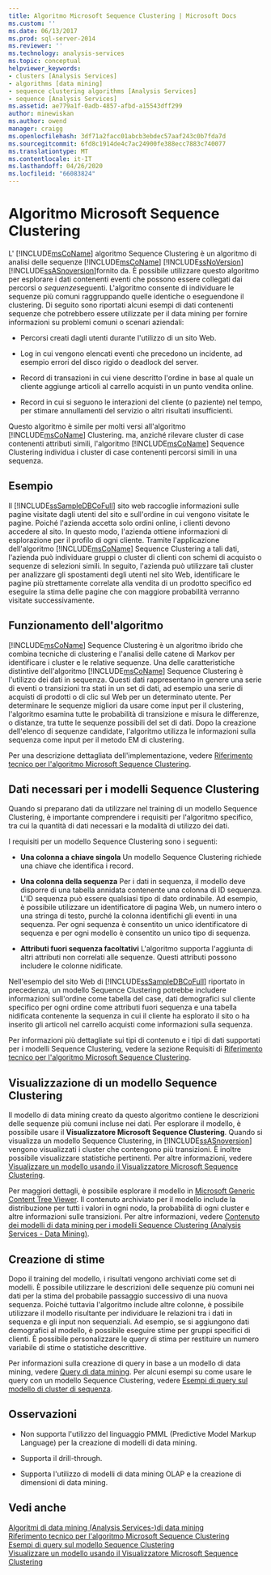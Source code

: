 ```yaml
---
title: Algoritmo Microsoft Sequence Clustering | Microsoft Docs
ms.custom: ''
ms.date: 06/13/2017
ms.prod: sql-server-2014
ms.reviewer: ''
ms.technology: analysis-services
ms.topic: conceptual
helpviewer_keywords:
- clusters [Analysis Services]
- algorithms [data mining]
- sequence clustering algorithms [Analysis Services]
- sequence [Analysis Services]
ms.assetid: ae779a1f-0adb-4857-afbd-a15543dff299
author: minewiskan
ms.author: owend
manager: craigg
ms.openlocfilehash: 3df71a2facc01abcb3ebdec57aaf243c0b7fda7d
ms.sourcegitcommit: 6fd8c1914de4c7ac24900fe388ecc7883c740077
ms.translationtype: MT
ms.contentlocale: it-IT
ms.lasthandoff: 04/26/2020
ms.locfileid: "66083824"
---
```

# <a name="microsoft-sequence-clustering-algorithm"></a>Algoritmo Microsoft Sequence Clustering
  L' [!INCLUDE[msCoName](../../includes/msconame-md.md)] algoritmo Sequence Clustering è un algoritmo di analisi delle sequenze [!INCLUDE[msCoName](../../includes/msconame-md.md)] [!INCLUDE[ssNoVersion](../../includes/ssnoversion-md.md)] [!INCLUDE[ssASnoversion](../../includes/ssasnoversion-md.md)]fornito da. È possibile utilizzare questo algoritmo per esplorare i dati contenenti eventi che possono essere collegati dai percorsi o *sequenze*seguenti. L'algoritmo consente di individuare le sequenze più comuni raggruppando quelle identiche o eseguendone il clustering. Di seguito sono riportati alcuni esempi di dati contenenti sequenze che potrebbero essere utilizzate per il data mining per fornire informazioni su problemi comuni o scenari aziendali:  
  
-   Percorsi creati dagli utenti durante l'utilizzo di un sito Web.  
  
-   Log in cui vengono elencati eventi che precedono un incidente, ad esempio errori del disco rigido o deadlock del server.  
  
-   Record di transazioni in cui viene descritto l'ordine in base al quale un cliente aggiunge articoli al carrello acquisti in un punto vendita online.  
  
-   Record in cui si seguono le interazioni del cliente (o paziente) nel tempo, per stimare annullamenti del servizio o altri risultati insufficienti.  
  
 Questo algoritmo è simile per molti versi all'algoritmo [!INCLUDE[msCoName](../../includes/msconame-md.md)] Clustering. ma, anziché rilevare cluster di case contenenti attributi simili, l'algoritmo [!INCLUDE[msCoName](../../includes/msconame-md.md)] Sequence Clustering individua i cluster di case contenenti percorsi simili in una sequenza.  
  
## <a name="example"></a>Esempio  
 Il [!INCLUDE[ssSampleDBCoFull](../../includes/sssampledbcofull-md.md)] sito web raccoglie informazioni sulle pagine visitate dagli utenti del sito e sull'ordine in cui vengono visitate le pagine. Poiché l'azienda accetta solo ordini online, i clienti devono accedere al sito. In questo modo, l'azienda ottiene informazioni di esplorazione per il profilo di ogni cliente. Tramite l'applicazione dell'algoritmo [!INCLUDE[msCoName](../../includes/msconame-md.md)] Sequence Clustering a tali dati, l'azienda può individuare gruppi o cluster di clienti con schemi di acquisto o sequenze di selezioni simili. In seguito, l'azienda può utilizzare tali cluster per analizzare gli spostamenti degli utenti nel sito Web, identificare le pagine più strettamente correlate alla vendita di un prodotto specifico ed eseguire la stima delle pagine che con maggiore probabilità verranno visitate successivamente.  
  
## <a name="how-the-algorithm-works"></a>Funzionamento dell'algoritmo  
 [!INCLUDE[msCoName](../../includes/msconame-md.md)] Sequence Clustering è un algoritmo ibrido che combina tecniche di clustering e l'analisi delle catene di Markov per identificare i cluster e le relative sequenze. Una delle caratteristiche distintive dell'algoritmo [!INCLUDE[msCoName](../../includes/msconame-md.md)] Sequence Clustering è l'utilizzo dei dati in sequenza. Questi dati rappresentano in genere una serie di eventi o transizioni tra stati in un set di dati, ad esempio una serie di acquisti di prodotti o di clic sul Web per un determinato utente. Per determinare le sequenze migliori da usare come input per il clustering, l'algoritmo esamina tutte le probabilità di transizione e misura le differenze, o distanze, tra tutte le sequenze possibili del set di dati. Dopo la creazione dell'elenco di sequenze candidate, l'algoritmo utilizza le informazioni sulla sequenza come input per il metodo EM di clustering.  
  
 Per una descrizione dettagliata dell'implementazione, vedere [Riferimento tecnico per l'algoritmo Microsoft Sequence Clustering](microsoft-sequence-clustering-algorithm-technical-reference.md).  
  
## <a name="data-required-for-sequence-clustering-models"></a>Dati necessari per i modelli Sequence Clustering  
 Quando si preparano dati da utilizzare nel training di un modello Sequence Clustering, è importante comprendere i requisiti per l'algoritmo specifico, tra cui la quantità di dati necessari e la modalità di utilizzo dei dati.  
  
 I requisiti per un modello Sequence Clustering sono i seguenti:  
  
-   **Una colonna a chiave singola** Un modello Sequence Clustering richiede una chiave che identifica i record.  
  
-   **Una colonna della sequenza** Per i dati in sequenza, il modello deve disporre di una tabella annidata contenente una colonna di ID sequenza. L'ID sequenza può essere qualsiasi tipo di dato ordinabile. Ad esempio, è possibile utilizzare un identificatore di pagina Web, un numero intero o una stringa di testo, purché la colonna identifichi gli eventi in una sequenza. Per ogni sequenza è consentito un unico identificatore di sequenza e per ogni modello è consentito un unico tipo di sequenza.  
  
-   **Attributi fuori sequenza facoltativi** L'algoritmo supporta l'aggiunta di altri attributi non correlati alle sequenze. Questi attributi possono includere le colonne nidificate.  
  
 Nell'esempio del sito Web di [!INCLUDE[ssSampleDBCoFull](../../includes/sssampledbcofull-md.md)] riportato in precedenza, un modello Sequence Clustering potrebbe includere informazioni sull'ordine come tabella del case, dati demografici sul cliente specifico per ogni ordine come attributi fuori sequenza e una tabella nidificata contenente la sequenza in cui il cliente ha esplorato il sito o ha inserito gli articoli nel carrello acquisti come informazioni sulla sequenza.  
  
 Per informazioni più dettagliate sui tipi di contenuto e i tipi di dati supportati per i modelli Sequence Clustering, vedere la sezione Requisiti di [Riferimento tecnico per l'algoritmo Microsoft Sequence Clustering](microsoft-sequence-clustering-algorithm-technical-reference.md).  
  
## <a name="viewing-a-sequence-clustering-model"></a>Visualizzazione di un modello Sequence Clustering  
 Il modello di data mining creato da questo algoritmo contiene le descrizioni delle sequenze più comuni incluse nei dati. Per esplorare il modello, è possibile usare il **Visualizzatore Microsoft Sequence Clustering**. Quando si visualizza un modello Sequence Clustering, in [!INCLUDE[ssASnoversion](../../includes/ssasnoversion-md.md)] vengono visualizzati i cluster che contengono più transizioni. È inoltre possibile visualizzare statistiche pertinenti. Per altre informazioni, vedere [Visualizzare un modello usando il Visualizzatore Microsoft Sequence Clustering](browse-a-model-using-the-microsoft-sequence-cluster-viewer.md).  
  
 Per maggiori dettagli, è possibile esplorare il modello in [Microsoft Generic Content Tree Viewer](browse-a-model-using-the-microsoft-generic-content-tree-viewer.md). Il contenuto archiviato per il modello include la distribuzione per tutti i valori in ogni nodo, la probabilità di ogni cluster e altre informazioni sulle transizioni. Per altre informazioni, vedere [Contenuto dei modelli di data mining per i modelli Sequence Clustering &#40;Analysis Services - Data Mining&#41;](mining-model-content-for-sequence-clustering-models.md).  
  
## <a name="creating-predictions"></a>Creazione di stime  
 Dopo il training del modello, i risultati vengono archiviati come set di modelli. È possibile utilizzare le descrizioni delle sequenze più comuni nei dati per la stima del probabile passaggio successivo di una nuova sequenza. Poiché tuttavia l'algoritmo include altre colonne, è possibile utilizzare il modello risultante per individuare le relazioni tra i dati in sequenza e gli input non sequenziali. Ad esempio, se si aggiungono dati demografici al modello, è possibile eseguire stime per gruppi specifici di clienti. È possibile personalizzare le query di stima per restituire un numero variabile di stime o statistiche descrittive.  
  
 Per informazioni sulla creazione di query in base a un modello di data mining, vedere [Query di data mining](data-mining-queries.md). Per alcuni esempi su come usare le query con un modello Sequence Clustering, vedere [Esempi di query sul modello di cluster di sequenza](clustering-model-query-examples.md).  
  
## <a name="remarks"></a>Osservazioni  
  
-   Non supporta l'utilizzo del linguaggio PMML (Predictive Model Markup Language) per la creazione di modelli di data mining.  
  
-   Supporta il drill-through.  
  
-   Supporta l'utilizzo di modelli di data mining OLAP e la creazione di dimensioni di data mining.  
  
## <a name="see-also"></a>Vedi anche  
 [Algoritmi di data mining &#40;Analysis Services-&#41;di data mining](data-mining-algorithms-analysis-services-data-mining.md)   
 [Riferimento tecnico per l'algoritmo Microsoft Sequence Clustering](microsoft-sequence-clustering-algorithm-technical-reference.md)   
 [Esempi di query sul modello Sequence Clustering](clustering-model-query-examples.md)   
 [Visualizzare un modello usando il Visualizzatore Microsoft Sequence Clustering](browse-a-model-using-the-microsoft-sequence-cluster-viewer.md)  
  
  
